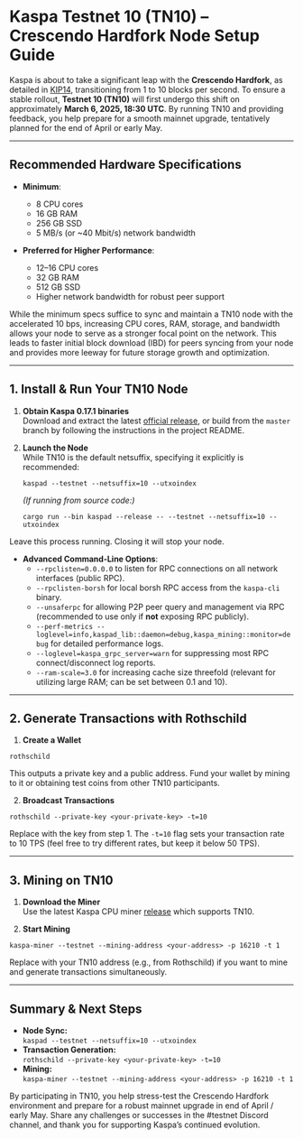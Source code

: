 # Kaspa Testnet 10 (TN10) – Crescendo Hardfork Node Setup Guide

Kaspa is about to take a significant leap with the **Crescendo Hardfork**, as detailed in [KIP14](https://github.com/kaspanet/kips/blob/master/kip-0014.md), transitioning from 1 to 10 blocks per second. To ensure a stable rollout, **Testnet 10 (TN10)** will first undergo this shift on approximately **March 6, 2025, 18:30 UTC**. By running TN10 and providing feedback, you help prepare for a smooth mainnet upgrade, tentatively planned for the end of April or early May.

---

## Recommended Hardware Specifications

- **Minimum**:  
  - 8 CPU cores  
  - 16 GB RAM  
  - 256 GB SSD  
  - 5 MB/s (or ~40 Mbit/s) network bandwidth

- **Preferred for Higher Performance**:  
  - 12–16 CPU cores  
  - 32 GB RAM  
  - 512 GB SSD  
  - Higher network bandwidth for robust peer support

While the minimum specs suffice to sync and maintain a TN10 node with the accelerated 10 bps, increasing CPU cores, RAM, storage, and bandwidth allows your node to serve as a stronger focal point on the network. This leads to faster initial block download (IBD) for peers syncing from your node and provides more leeway for future storage growth and optimization.


---

## 1. Install & Run Your TN10 Node

1. **Obtain Kaspa 0.17.1 binaries**  
   Download and extract the latest [official release](https://github.com/kaspanet/rusty-kaspa/releases/), or build from the `master` branch by following the instructions in the project README.

2. **Launch the Node**  
   While TN10 is the default netsuffix, specifying it explicitly is recommended:

   ```
   kaspad --testnet --netsuffix=10 --utxoindex
   ```

   *(If running from source code:)*  
   ```
   cargo run --bin kaspad --release -- --testnet --netsuffix=10 --utxoindex
   ```

Leave this process running. Closing it will stop your node.

- **Advanced Command-Line Options**:
  - `--rpclisten=0.0.0.0` to listen for RPC connections on all network interfaces (public RPC).
  - `--rpclisten-borsh` for local borsh RPC access from the `kaspa-cli` binary.
  - `--unsaferpc` for allowing P2P peer query and management via RPC (recommended to use only if **not** exposing RPC publicly).
  - `--perf-metrics --loglevel=info,kaspad_lib::daemon=debug,kaspa_mining::monitor=debug` for detailed performance logs.
  - `--loglevel=kaspa_grpc_server=warn` for suppressing most RPC connect/disconnect log reports.
  - `--ram-scale=3.0` for increasing cache size threefold (relevant for utilizing large RAM; can be set between 0.1 and 10).

---

## 2. Generate Transactions with Rothschild

1. **Create a Wallet**
  ```
  rothschild
  ```

   This outputs a private key and a public address. Fund your wallet by mining to it or obtaining test coins from other TN10 participants.

2. **Broadcast Transactions**  
  ```
  rothschild --private-key <your-private-key> -t=10
  ```

   Replace <your-private-key> with the key from step 1. The `-t=10` flag sets your transaction rate to 10 TPS (feel free to try different rates, but keep it below 50 TPS).

---

## 3. Mining on TN10

1. **Download the Miner**  
   Use the latest Kaspa CPU miner [release](https://github.com/elichai/kaspa-miner/releases) which supports TN10.

2. **Start Mining**  
  ```
  kaspa-miner --testnet --mining-address <your-address> -p 16210 -t 1
  ```

   Replace <your-address> with your TN10 address (e.g., from Rothschild) if you want to mine and generate transactions simultaneously.

---

## Summary & Next Steps

- **Node Sync:**  
  `kaspad --testnet --netsuffix=10 --utxoindex`
- **Transaction Generation:**  
  `rothschild --private-key <your-private-key> -t=10`
- **Mining:**  
  `kaspa-miner --testnet --mining-address <your-address> -p 16210 -t 1`  

By participating in TN10, you help stress-test the Crescendo Hardfork environment and prepare for a robust mainnet upgrade in end of April / early May. Share any challenges or successes in the #testnet Discord channel, and thank you for supporting Kaspa’s continued evolution.

